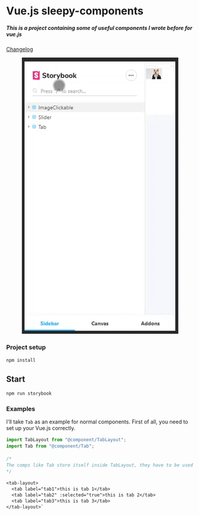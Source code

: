 <p align="center">

# Vue.js sleepy-components

##### This is a project containing some of useful components I wrote before for vue.js

[Changelog](https://github.com/hangekinobaka/sleepy-components/releases)

<p align="center">
  <img src="./src/assets/my-comp.gif">
</p>

### Project setup

```bash
npm install
```

## Start
```bash
npm run storybook
```

### Examples

I'll take `Tab` as an example for normal components.
First of all, you need to set up your Vue.js correctly.
  
```javascript
import TabLayout from "@component/TabLayout";
import Tab from "@component/Tab";

/*
The comps like Tab store itself inside TabLayout, they have to be used together.
*/
```

```vue
<tab-layout>
  <tab label="tab1">this is tab 1</tab>
  <tab label="tab2" :selected="true">this is tab 2</tab>
  <tab label="tab3">this is tab 3</tab>
</tab-layout>`
```  